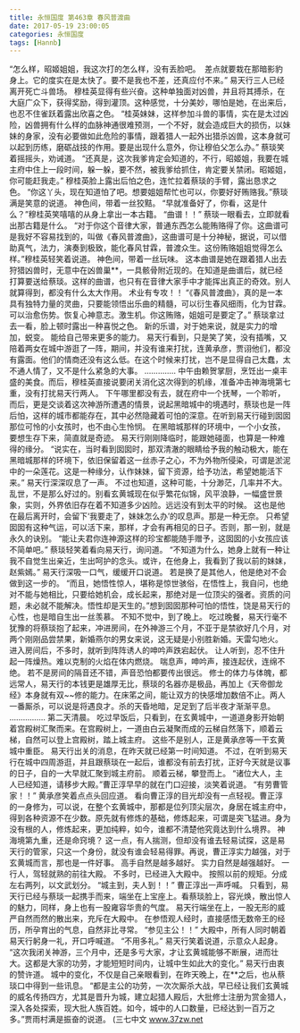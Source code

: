 ```yaml
---
title: 永恒国度 第463章 春风普渡曲
date: 2017-05-19 23:00:05
categories: 永恒国度
tags: [Hannb]
---
```


“怎么样，昭姬姐姐，我这次打的怎么样，没有丢脸吧。  差点就要栽在那暗影豹身上。它的度实在是太快了。要不是我也不差，还真应付不来。”
易天行三人已经离开死亡斗兽场。
穆桂英显得有些兴奋。这种单独面对凶兽，并且将其搏杀，在大庭广众下，获得奖励，得到灌顶。这种感觉，十分美妙，哪怕是她，在出来后，也忍不住雀跃着露出欣喜之色。
“桂英妹妹，这样参加斗兽的事情，实在是太过凶险，凶兽拥有什么样的血脉神通很难预测，一个不好，就会造成巨大的损伤，以妹妹的身家，没有必要做如此危险的事情，跟着猎人一起外出猎杀凶兽，这本身就可以起到历练，磨砺战技的作用。要是出现什么意外，你让穆伯父怎么办。”
蔡琰笑着摇摇头，劝诫道。
“还真是，这次我爹肯定会知道的，不行，昭姬姐，我要在城主府中住上一段时间，躲一躲，要不然，被我爹给抓住，肯定要关禁闭。昭姬姐，你可能赶我走。”
穆桂英脸上露出后怕之色，连忙拉着蔡琰的手臂，露出恳求之色。
“你这丫头，现在知道怕了吧。想要姐姐帮忙也可以，你要好好贿赂我。”蔡琰满是笑意的说道。
神色间，带着一丝狡黠。
“早就准备好了，你看，这是什么？”穆桂英笑嘻嘻的从身上拿出一本古籍。
“曲谱！！”
蔡琰一眼看去，立即就看出那古籍是什么。
“对于你这个音律大家，普通东西怎么能贿赂得了你。这曲谱可是我好不容易找到的，叫做《春风普渡曲》，这曲谱可是十分神秘，据说，可以借助真气，法力，演奏到极致，能化春风甘霖，普渡众生。这份贿赂姐姐觉得怎么样。”穆桂英轻笑着说道。
神色间，带着一丝玩味。
这本曲谱是她在跟着猎人出去狩猎凶兽时，无意中在凶兽巢**，一具骸骨附近现的。在知道是曲谱后，就已经打算要送给蔡琰。这样的曲谱，也只有在音律大家手中才能挥出真正的奇效。别人就算得到，都没有什么太大作用。
术业有专攻！！
“《春风普渡曲》，真的是一本具有独特力量的灵曲，只要能领悟出乐曲的精髓，可以衍生春风细雨，化为甘霖。可以治愈伤势。恢复心神意志。激生机。你这贿赂，姐姐可是要定了。”
蔡琰拿过去一看，脸上顿时露出一种喜悦之色。
新的乐谱，对于她来说，就是实力的增加，蜕变。
能给自己带来更多的能力。
易天行看到，只是笑了笑，没有插嘴，又陪着两女在城中游逛了一阵，期间，并没有谁来打扰，连黄承彦，贾诩他们，都没有露面。他们的情商还没有这么低。在这个时候来打扰，岂不是显得自己太蠢，太不通人情了，又不是什么紧急的大事。
..............
中午由赖贺掌厨，烹饪出一桌丰盛的美食。而后，穆桂英直接说要闭关消化这次得到的机缘，准备冲击神海境第七重，没有打扰易天行两人。
下午哪里都没有去，就在府中一个抚琴，一个聆听，而后，更是交谈着这次神游所遭遇的情景，说起黑暗城中的境遇时，蔡琰也是一阵后怕，这样的城市都能存在，其中必然隐藏着可怕的深意。在听到易天行碰到囡囡那位可怜的小女孩时，也不由心生怜悯。
在黑暗城那样的环境中，一个小女孩，要想生存下来，简直就是奇迹。
易天行刚刚降临时，能跟她碰面，也算是一种难得的缘分。
“说实在，当时看到囡囡时，那双清澈的眼睛给予我的触动极大，能在黑暗城那样的环境下，依旧保留着这一丝赤子之心，不为外物所侵染，可谓是淤泥中的一朵莲花。这是一种缘分，认作妹妹，留下资源，给予功法，希望她能活下来。”
易天行深深叹息了一声。
不过也知道，这种可能，十分渺茫，几率并不大。乱世，不是那么好过的。别看玄黄城现在似乎繁花似锦，风平浪静，一幅盛世景象，实则，外界依旧存在着不知道多少凶险。远远没有到太平的时候。
这也是他在最后离开时，会留下‘我要走了，妹妹怎么办’的叹息声。那是一种无奈。
只希望囡囡有这种气运，可以活下来，那样，才会有再相见的日子。否则，那一别，就是永久的诀别。
“能让夫君你连神源这样的珍宝都能随手赠予，这囡囡的小女孩应该不简单吧。”
蔡琰轻笑着看向易天行，询问道。
“不知道为什么，她身上就有一种让我不自觉生出亲近，生出呵护的念头。或许，在他身上，我看到了我以前的妹妹，赵紫嫣。”
易天行深吸一口气，缓缓开口说道。
若是换了是其他人，他是绝对不会做到这一步的。
“而且，她悟性惊人，堪称是惊世骇俗，在悟性上，我自问，也绝对不能与她相比，只要给她机会，成长起来，那绝对是一位顶尖的强者。资质的问题，未必就不能解决。悟性却是天生的。”想到囡囡那种可怕的悟性，饶是易天行的心性，也是暗自生出一丝羡慕。
不知不觉中，到了晚上。
吃过晚餐，易天行毫不犹豫的将蔡琰抱了起来，冲进房间，在外神游三个月，不亚于是禁欲好几个月，对两个刚刚品尝禁果，新婚燕尔的男女来说，这无疑是小别胜新婚。天雷勾地火。
进入房间后，不多时，就听到阵阵诱人的呻吟声跌宕起伏。
让人听到，忍不住升起一阵燥热。难以克制的火焰在体内燃烧。
喘息声，呻吟声，接连起伏，连绵不绝。
若不是房间的隔音还不错，声音恐怕都要传出很远。
修士的体力与体魄，都远常人，易天行的本钱更是雄厚无比，蔡琰的名器亦是极品，再加上《天帝御龙经》本身就有双~~修的能力。在床笫之间，能让双方的快感增加数倍不止。两人一番厮杀，可以说是将遇良才。杀的天昏地暗，足足到了后半夜才渐渐平息。
................
第二天清晨。
吃过早饭后，只看到，在玄黄城中，一道道身影开始朝着宫殿树汇聚而来。在宫殿树上，一道由白云凝聚而成的云梯自然落下，顺着云梯，自然可以登上宫殿树，踏上城主府。
这些不是别人，正是黄承彦等一干玄黄城中重臣。
易天行出关的消息，在昨天就已经第一时间知道。
不过，在听到易天行在城中四周游逛，并且跟蔡琰在一起后，谁都没有前去打扰，正好今天就是议事的日子，自的一大早就汇聚到城主府前。
顺着云梯，攀登而上。
“诸位大人，主人已经知道，请移步大殿。”曹正淳早早的就在门口迎接，淡笑着说道。
“有劳曹管家！！”
黄承彦笑着点点头回应道。
看向曹正淳的目光却没有一点轻视。曹正淳的一身修为，可以说，在整个玄黄城中，那都是位列顶尖层次，身居在城主府中，得到各种资源不在少数。原先就有修炼的基础，修炼起来，可谓是突飞猛进。身为没有根的人，修炼起来，更加纯粹，如今，谁都不清楚他究竟达到什么境界。
神海境第九重，还是命窍境？
这一点，有人揣测，但却没有谁去轻易试探，这是易天行的管家，只这一个身份，就没有谁会轻易得罪。再说，曹正淳实力越强，对于玄黄城而言，那也是一件好事。
高手自然是越多越好。
实力自然是越强越好。
一行人，驾轻就熟的前往大殿。
不多时，已经进入大殿中。
按照以前的规矩。分成左右两列，以文武划分。
“城主到，夫人到！！”
曹正淳出一声呼喊。
只看到，易天行已经与蔡琰一起携手而来，端坐在上宝座上。看蔡琰脸上，容光焕，散出惊人的魅力，同样，身上也有一股雍容华贵的气度。
易天行端坐在上，一股无形的威严自然而然的散出来，充斥在大殿中。
在参悟观人经时，直接感悟无数帝王的经历，所孕育出的气息，自然非比寻常。
“参见主公！！”
大殿中，所有人同时朝着易天行躬身一礼，开口呼喊道。
“不用多礼。”
易天行笑着说道，示意众人起身。
“这次我闭关神游，三个月中，还是多亏大家，才让玄黄城能够不断展，进而壮大。这都是大家的功劳，才能短短时间内，让城中生如此大的变化。”
易天行由衷的赞许道。
城中的变化，不仅是自己亲眼看到，在昨天晚上，在**之后，也从蔡琰口中得到一些讯息。
“都是主公的功劳，一次次厮杀大战，早已经让我们玄黄城的威名传扬四方，尤其是晋升为城，建立起猎人殿后，大批修士注册为赏金猎人，深入各处探索，现大批人族百姓。如今，城中的人口数量，已经达到一百万之多。”贾雨村满是振奋的说道。
(三七中文 www.37zw.net